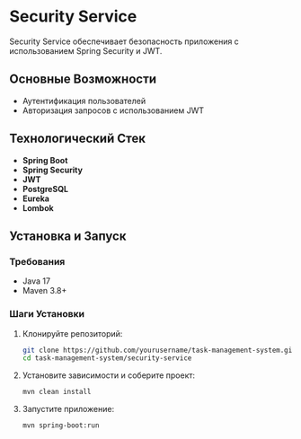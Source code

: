 # Security Service

Security Service обеспечивает безопасность приложения с использованием Spring Security и JWT.

## Основные Возможности
- Аутентификация пользователей
- Авторизация запросов с использованием JWT

## Технологический Стек
- **Spring Boot**
- **Spring Security**
- **JWT**
- **PostgreSQL**
- **Eureka**
- **Lombok**

## Установка и Запуск

### Требования
- Java 17
- Maven 3.8+

### Шаги Установки
1. Клонируйте репозиторий:
    ```bash
    git clone https://github.com/yourusername/task-management-system.git
    cd task-management-system/security-service
    ```

2. Установите зависимости и соберите проект:
    ```bash
    mvn clean install
    ```

3. Запустите приложение:
    ```bash
    mvn spring-boot:run
    ```

